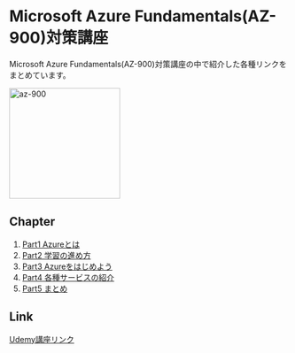 # Microsoft Azure Fundamentals(AZ-900)対策講座
Microsoft Azure Fundamentals(AZ-900)対策講座の中で紹介した各種リンクをまとめています。


<img src="https://user-images.githubusercontent.com/73625072/187587122-db3b8093-ad8d-48c4-b960-81c95acef7e9.JPG" alt="az-900" title="az-900"  height="200">

## Chapter
1. [Part1 Azureとは](https://github.com/maruchintech/udemy-azure-az900/blob/6982a510040d2b85d0c25df9bb9320147084a33a/Part1%20Azure%E3%81%A8%E3%81%AF.md)
2. [Part2 学習の進め方](https://github.com/maruchintech/udemy-azure-az900/blob/5eee78ff0ec64e21e50532bf426d4d0216256b7c/Part2%20%E5%AD%A6%E7%BF%92%E3%81%AE%E9%80%B2%E3%82%81%E6%96%B9.md)
3. [Part3 Azureをはじめよう](https://github.com/maruchintech/udemy-azure-az900/blob/06978f6ec968176c72e19be5ecb7e052511cbe74/Part3%20Azure%E3%82%92%E3%81%AF%E3%81%98%E3%82%81%E3%82%88%E3%81%86.md)
4. [Part4 各種サービスの紹介](https://github.com/maruchintech/udemy-azure-az900/blob/06978f6ec968176c72e19be5ecb7e052511cbe74/Part4%20%E5%90%84%E7%A8%AE%E3%82%B5%E3%83%BC%E3%83%93%E3%82%B9%E3%81%AE%E7%B4%B9%E4%BB%8B.md)
5. [Part5 まとめ](https://github.com/maruchintech/udemy-azure-az900/blob/9c314288972a3a0ba5cc3fcbb25d8c0a8c3fe933/Part5%20%E3%81%BE%E3%81%A8%E3%82%81.md)

## Link
[Udemy講座リンク](https://www.udemy.com/course/draft/4857842/?referralCode=AD75E7E8DED12D7D6D7D)
